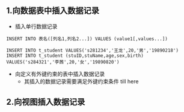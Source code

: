 ## 1.向数据表中插入数据记录
- 插入单行数据记录
```
INSERT INTO 表名([列名1,列名2...]) VALUES (value1[,values...])

INSERT INTO t_student VALUES('s281234','王龙',20,'男','19890218')
INSERT INTO t_student (stuID,stuName,age,sex,birth) VALUES('s284321','李茜',20,'女','19890820')
```
- 向定义有外键约束的表中插入数据记录
  - 其插入的数据记录需要满足外键约束条件
  till here
## 2.向视图插入数据记录